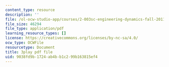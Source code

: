 ```yaml
---
content_type: resource
description: ''
file: /ol-ocw-studio-app/courses/2-003sc-engineering-dynamics-fall-2011/9038fd9b1724ab4bb1c299b163815ef4_pYZMNOuRwk0.pdf
file_size: 46294
file_type: application/pdf
learning_resource_types: []
license: https://creativecommons.org/licenses/by-nc-sa/4.0/
ocw_type: OCWFile
resourcetype: Document
title: 3play pdf file
uid: 9038fd9b-1724-ab4b-b1c2-99b163815ef4
---
```

